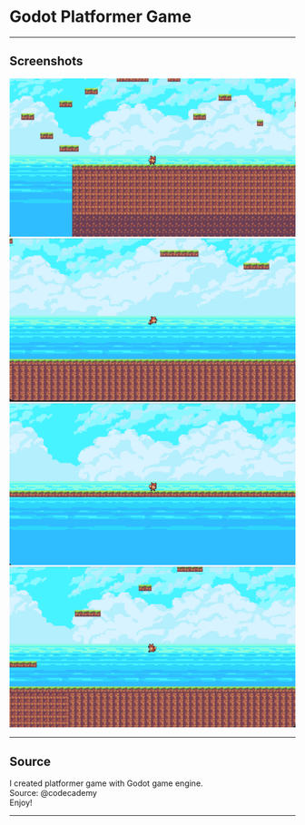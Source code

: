 # Godot Platformer Game

---

## Screenshots
![Screenshots](1.png)
![Screenshot](2.png)
![Screenshot](3.png)
![Screenshot](4.png)

---

## Source

I created platformer game with Godot game engine. <br />
Source: @codecademy <br />
Enjoy!

---
